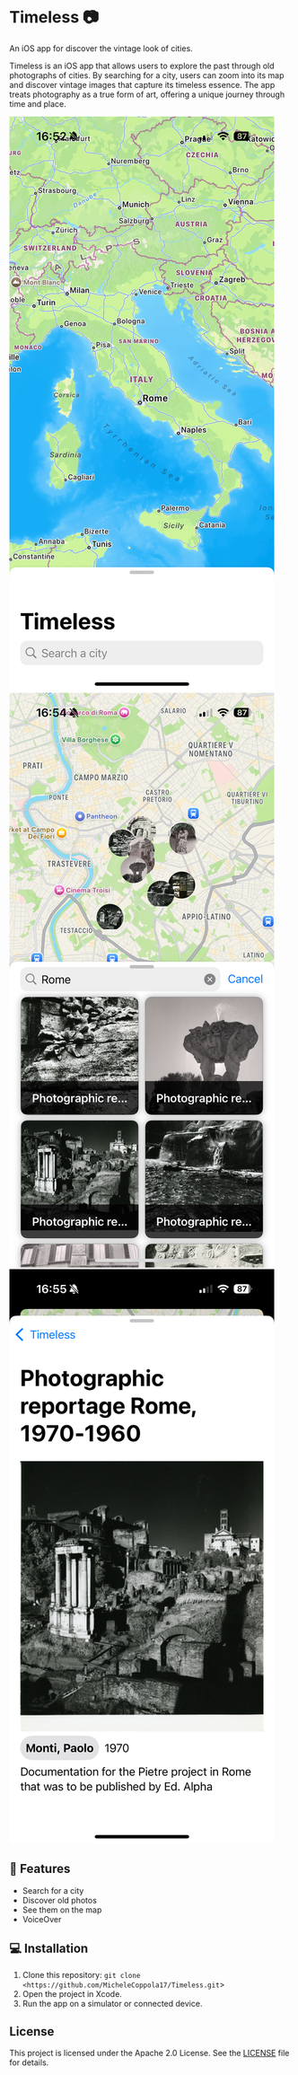 # Timeless 📷
An iOS app for discover the vintage look of cities.

Timeless is an iOS app that allows users to explore the past through old photographs of cities. By searching for a city, users can zoom into its map and discover vintage images that capture its timeless essence. The app treats photography as a true form of art, offering a unique journey through time and place.

![App Screenshot](TimelessScreenshot1.PNG)
![App Screenshot](TimelessScreenshot2.PNG)
![App Screenshot](TimelessScreenshot3.PNG)

## 🚀 Features
- Search for a city
- Discover old photos
- See them on the map
- VoiceOver

## 💻 Installation
1. Clone this repository: `git clone <https://github.com/MicheleCoppola17/Timeless.git`>
2. Open the project in Xcode.
3. Run the app on a simulator or connected device.

## License
This project is licensed under the Apache 2.0 License. See the [LICENSE](LICENSE) file for details.
